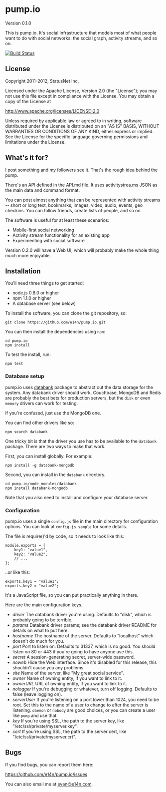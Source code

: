 # pump.io

Version 0.1.0

This is pump.io. It's social infrastructure that models most
of what people want to do with social networks: the social graph,
activity streams, and so on.

[![Build Status](https://secure.travis-ci.org/e14n/pump.io.png)](http://travis-ci.org/e14n/pump.io)

## License

Copyright 2011-2012, StatusNet Inc.

Licensed under the Apache License, Version 2.0 (the "License");
you may not use this file except in compliance with the License.
You may obtain a copy of the License at

http://www.apache.org/licenses/LICENSE-2.0

Unless required by applicable law or agreed to in writing, software
distributed under the License is distributed on an "AS IS" BASIS,
WITHOUT WARRANTIES OR CONDITIONS OF ANY KIND, either express or implied.
See the License for the specific language governing permissions and
limitations under the License.

## What's it for?

I post something and my followers see it. That's the rough idea behind
the pump.

There's an API defined in the API.md file. It uses activitystrea.ms
JSON as the main data and command format.

You can post almost anything that can be represented with activity
streams -- short or long text, bookmarks, images, video, audio,
events, geo checkins. You can follow friends, create lists of people,
and so on.

The software is useful for at least these scenarios:

* Mobile-first social networking
* Activity stream functionality for an existing app
* Experimenting with social software

Version 0.2.0 will have a Web UI, which will probably make the whole
thing much more enjoyable.

## Installation

You'll need three things to get started:

* node.js 0.8.0 or higher
* npm 1.1.0 or higher
* A database server (see below)

To install the software, you can clone the git repository, so:

    git clone https://github.com/e14n/pump.io.git
    
You can then install the dependencies using `npm`:

    cd pump.io
    npm install

To test the install, run:

    npm test
    
### Database setup

pump.io uses [databank](https://github.com/evanp/databank)
package to abstract out the data storage for the system. Any databank
driver should work. Couchbase, MongoDB and Redis are probably the best
bets for production servers, but the `disk` or even `memory` drivers
can work for testing.

If you're confused, just use the MongoDB one.

You can find other drivers like so:

    npm search databank

One tricky bit is that the driver you use has to be available to the
`databank` package. There are two ways to make that work.

First, you can install globally. For example:

    npm install -g databank-mongodb
   
Second, you can install in the `databank` directory.

    cd pump.io/node_modules/databank
    npm install databank-mongodb

Note that you also need to install and configure your database server.

### Configuration

pump.io uses a single `config.js` file in the main directory
for configuration options. You can look at `config.js.sample` for some
details.

The file is require()'d by code, so it needs to look like this:

    module.exports = {
        key1: "value1",
        key2: "value2",
        // ...
    };

..or like this:

    exports.key1 = "value1";
    exports.key2 = "value2";

It's a JavaScript file, so you can put practically anything in there.

Here are the main configuration keys.

* *driver* The databank driver you're using. Defaults to "disk", which
  is probably going to be terrible.
* *params* Databank driver params; see the databank driver README for
   details on what to put here.
* *hostname* The hostname of the server. Defaults to "localhost" which
   doesn't do much for you.
* *port* Port to listen on. Defaults to 31337, which is no good. You
   should listen on 80 or 443 if you're going to have anyone use this.
* *secret* A session-generating secret, server-wide password.
* *noweb* Hide the Web interface. Since it's disabled for this release,
  this shouldn't cause you any problems.
* *site* Name of the server, like "My great social service".
* *owner* Name of owning entity, if you want to link to it.
* *ownerURL* URL of owning entity, if you want to link to it.
* *nologger* If you're debugging or whatever, turn off
  logging. Defaults to false (leave logging on).
* *serverUser* If you're listening on a port lower than 1024, you need
  to be root. Set this to the name of a user to change to after the
  server is listening. `daemon` or `nobody` are good choices, or you
  can create a user like `pump` and use that.
* *key* If you're using SSL, the path to the server key, like
   "/etc/ssl/private/myserver.key".
* *cert* If you're using SSL, the path to the server cert, like
   "/etc/ssl/private/myserver.crt".

## Bugs

If you find bugs, you can report them here:

https://github.com/e14n/pump.io/issues

You can also email me at evan@e14n.com.


